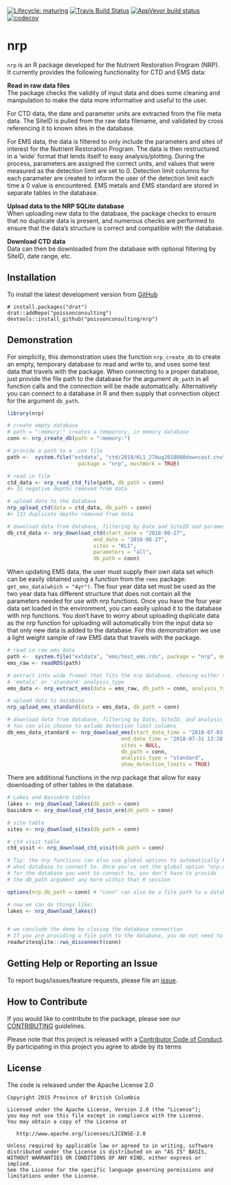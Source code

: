 
<!-- README.md is generated from README.Rmd. Please edit that file -->

[![Lifecycle:
maturing](https://img.shields.io/badge/lifecycle-maturing-blue.svg)](https://www.tidyverse.org/lifecycle/#maturing)
[![Travis Build
Status](https://www.travis-ci.com/poissonconsulting/nrp.svg?token=LCuTqqVUfUECxm1xTQLb&branch=master)](https://www.travis-ci.com/poissonconsulting/nrp)
[![AppVeyor build
status](https://ci.appveyor.com/api/projects/status/nf8qrbm7imvkuj0q?svg=true)](https://ci.appveyor.com/project/joethorley/nrp)
[![codecov](https://codecov.io/gh/poissonconsulting/nrp/branch/master/graph/badge.svg?token=BYPzzOPDrd)](https://codecov.io/gh/poissonconsulting/nrp)

# nrp

`nrp` is an R package developed for the Nutrient Restoration Program
(NRP). It currently provides the following functionality for CTD and EMS
data:

**Read in raw data files**<br /> The package checks the validity of
input data and does some cleaning and manipulation to make the data more
informative and useful to the user.

For CTD data, the date and parameter units are extracted from the file
meta data. The SiteID is pulled from the raw data filename, and
validated by cross referencing it to known sites in the database.

For EMS data, the data is filtered to only include the parameters and
sites of interest for the Nutrient Restoration Program. The data is then
restructured in a ‘wide’ format that lends itself to easy
analysis/plotting. During the process, parameters are assigned the
correct units, and values that were measured as the detection limit are
set to 0. Detection limit columns for each parameter are created to
inform the user of the detection limit each time a 0 value is
encountered. EMS metals and EMS standard are stored in separate tables
in the database.

**Upload data to the NRP SQLite database**<br /> When uploading new data
to the database, the package checks to ensure that no duplicate data is
present, and numerous checks are performed to ensure that the data’s
structure is correct and compatible with the database.

**Download CTD data**<br /> Data can then be downloaded from the
database with optional filtering by SiteID, date range, etc.

## Installation

To install the latest development version from
[GitHub](https://github.com/poissonconsulting/nrp)

    # install.packages("drat")
    drat::addRepo("poissonconsulting")
    devtools::install_github("poissonconsulting/nrp")

## Demonstration

For simplicity, this demonstration uses the function `nrp_create_db` to
create an empty, temporary database to read and write to, and uses some
test data that travels with the package. When connecting to a proper
database, just provide the file path to the database for the argument
`db_path` in all function calls and the connection will be made
automatically. Alternatively you can connect to a database in R and then
supply that connection object for the argument `db_path`.

``` r
library(nrp)

# create empty database
# path = ":memory:" creates a temporory, in memory database
conn <- nrp_create_db(path = ":memory:") 

# provide a path to a .cnv file
path <-  system.file("extdata", "ctd/2018/KL1_27Aug2018008downcast.cnv",
                       package = "nrp", mustWork = TRUE)

# read in file
ctd_data <- nrp_read_ctd_file(path, db_path = conn)
#> 32 negative depths removed from data

# upload data to the database
nrp_upload_ctd(data = ctd_data, db_path = conn)
#> 131 duplicate depths removed from data

# download data from database, filtering by Date and SiteID and parameter
db_ctd_data <- nrp_download_ctd(start_date = "2018-08-27",
                            end_date = "2018-08-27",
                            sites = "KL1",
                            parameters = "all",
                            db_path = conn)
```

When updating EMS data, the user must supply their own data set which
can be easily obtained using a function from the `rems` package:
`get_ems_data(which = "4yr")`. The four year data set must be used as
the two year data has different structure that does not contain all the
parameters needed for use with nrp functions. Once you have the four
year data set loaded in the environment, you can easily upload it to the
database with nrp functions. You don’t have to worry about uploading
duplicate data as the nrp function for uploading will automatically trim
the input data so that only new data is added to the database. For this
demonstration we use a light weight sample of raw EMS data that travels
with the package.

``` r
# read in raw ems data
path <-  system.file("extdata", "ems/test_ems.rds", package = "nrp", mustWork = TRUE)
ems_raw <- readRDS(path)

# extract into wide fromat that fits the nrp database, chooing either the
# 'metals' or 'standard' analysis_type
ems_data <- nrp_extract_ems(data = ems_raw, db_path = conn, analysis_type = "standard")

# upload data to database
nrp_upload_ems_standard(data = ems_data, db_path = conn)

# download data from database, filtering by Date, SiteID, and analysis_type. 
# You can also choose to exlude detection limit columns
db_ems_data_standard <- nrp_download_ems(start_date_time = "2018-07-03 13:48:00",
                                     end_date_time = "2018-07-31 13:28:00",
                                     sites = NULL,
                                     db_path = conn,
                                     analysis_type = "standard",
                                     show_detection_limits = TRUE)
```

There are additional functions in the nrp package that allow for easy
downloading of other tables in the database.

``` r
# Lakes and BasinArm tables
lakes <- nrp_download_lakes(db_path = conn)
basinArm <- nrp_download_ctd_basin_arm(db_path = conn)

# site table
sites <- nrp_download_sites(db_path = conn)

# ctd visit table
ctd_visit <- nrp_download_ctd_visit(db_path = conn)

# Tip: the nrp functions can also use global options to automatically know
# what database to connect to. Once you've set the global option "nrp.db_path"
# for the database you want to connect to, you don't have to provide
# the db_path argument any more within that R session

options(nrp.db_path = conn) # "conn" can also be a file path to a database

# now we can do things like:
lakes <- nrp_download_lakes()


# we conclude the demo by closing the database connection
# If you are providing a file path to the database, you do not need to do this
readwritesqlite::rws_disconnect(conn)
```

## Getting Help or Reporting an Issue

To report bugs/issues/feature requests, please file an
[issue](https://github.com/poissonconsulting/nrp/issues/).

## How to Contribute

If you would like to contribute to the package, please see our
[CONTRIBUTING](CONTRIBUTING.md) guidelines.

Please note that this project is released with a [Contributor Code of
Conduct](CODE_OF_CONDUCT.md). By participating in this project you agree
to abide by its terms

## License

The code is released under the Apache License 2.0

    Copyright 2015 Province of British Columbia
    
    Licensed under the Apache License, Version 2.0 (the "License");
    you may not use this file except in compliance with the License.
    You may obtain a copy of the License at 
    
       http://www.apache.org/licenses/LICENSE-2.0
    
    Unless required by applicable law or agreed to in writing, software
    distributed under the License is distributed on an "AS IS" BASIS,
    WITHOUT WARRANTIES OR CONDITIONS OF ANY KIND, either express or implied.
    See the License for the specific language governing permissions and
    limitations under the License.
